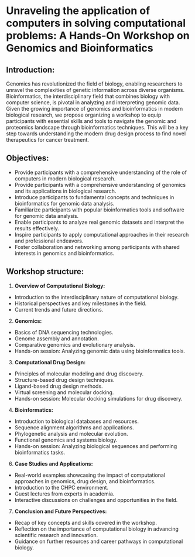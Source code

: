 # Unraveling the application of computers in solving computational problems: A Hands-On Workshop on Genomics and Bioinformatics


## Introduction:
Genomics has revolutionized the field of biology, enabling researchers to unravel the complexities of genetic information across diverse organisms. Bioinformatics, the interdisciplinary field that combines biology with computer science, is pivotal in analyzing and interpreting genomic data. Given the growing importance of genomics and bioinformatics in modern biological research, we propose organizing a workshop to equip participants with essential skills and tools to navigate the genomic and proteomics landscape through bioinformatics techniques. This will be a key step towards understanding the modern drug design process to find novel therapeutics for cancer treatment.


## Objectives:
- Provide participants with a comprehensive understanding of the role of computers in modern biological research.
- Provide participants with a comprehensive understanding of genomics and its applications in biological research.
- Introduce participants to fundamental concepts and techniques in bioinformatics for genomic data analysis.
- Familiarize participants with popular bioinformatics tools and software for genomic data analysis.
- Enable participants to analyze real genomic datasets and interpret the results effectively.
- Inspire participants to apply computational approaches in their research and professional endeavors.
- Foster collaboration and networking among participants with shared interests in genomics and bioinformatics.


## Workshop structure:
1.	**Overview of Computational Biology:**
  - Introduction to the interdisciplinary nature of computational biology.
  - Historical perspectives and key milestones in the field.
  - Current trends and future directions.
2.	**Genomics:**
  - Basics of DNA sequencing technologies.
  - Genome assembly and annotation.
  - Comparative genomics and evolutionary analysis.
  - Hands-on session: Analyzing genomic data using bioinformatics tools.
3.	**Computational Drug Design:**
  - Principles of molecular modeling and drug discovery.
  - Structure-based drug design techniques.
  - Ligand-based drug design methods.
  - Virtual screening and molecular docking.
  - Hands-on session: Molecular docking simulations for drug discovery.
4.	**Bioinformatics:**
  - Introduction to biological databases and resources.
  - Sequence alignment algorithms and applications.
  - Phylogenetic analysis and molecular evolution.
  - Functional genomics and systems biology.
  - Hands-on session: Analyzing biological sequences and performing bioinformatics tasks.
6.	**Case Studies and Applications:**
  - Real-world examples showcasing the impact of computational approaches in genomics, drug design, and bioinformatics.
  - Introduction to the CHPC environment.
  - Guest lectures from experts in academia.
  - Interactive discussions on challenges and opportunities in the field.
7.	**Conclusion and Future Perspectives:**
  - Recap of key concepts and skills covered in the workshop.
   - Reflection on the importance of computational biology in advancing scientific research and innovation.
 - Guidance on further resources and career pathways in computational biology.

